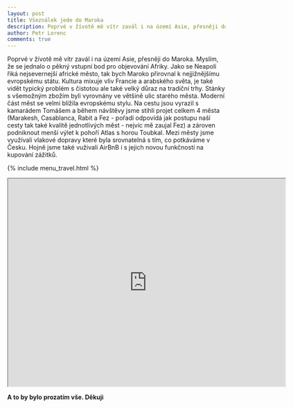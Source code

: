 ```yaml
---
layout: post
title: Všeználek jede do Maroka
description: Poprvé v žívotě mě vítr zavál i na území Asie, přesněji do Maroka. Myslím, že se jednalo o pěkný vstupní bod pro objevování Afriky. Jako se Neapoli řiká nejsevernejší africké město, tak bych Maroko přirovnal k nejjižnějšímu evropskému státu. Kultura mixuje vliv Francie a arabského světa, je také vidět typický problém s čistotou ale také velký důraz na tradiční trhy. Stánky s všemožným zbožím byli vyrovnány ve většině ulic starého města. Moderní část měst se velmi blížila evropskému stylu. Během návštěvy jsme stihli projet celkem 4 města a zároven podniknout menší výlet k druhé nejvyšší hoře Afriky.
author: Petr Lorenc
comments: true
---
```


Poprvé v žívotě mě vítr zavál i na území Asie, přesněji do Maroka. Myslím, že se jednalo o pěkný vstupní bod pro objevování Afriky. Jako se Neapoli řiká nejsevernejší africké město, tak bych Maroko přirovnal k nejjižnějšímu evropskému státu. Kultura mixuje vliv Francie a arabského světa, je také vidět typický problém s čistotou ale také velký důraz na tradiční trhy. Stánky s všemožným zbožím byli vyrovnány ve většině ulic starého města. Moderní část měst se velmi blížila evropskému stylu. Na cestu jsou vyrazil s kamarádem Tomášem a během návštěvy jsme stihli projet celkem 4 města (Marakesh, Casablanca, Rabit a Fez - pořadí odpovídá jak postupu naší cesty tak také kvalitě jednotlivých měst - nejvíc mě zaujal Fez) a zároven podniknout menší výlet k pohoří Atlas s horou Toubkal. Mezi městy jsme využívali vlakové dopravy které byla srovnatelná s tím, co potkáváme v Česku. Hojně jsme také vuživali AirBnB i s jejich novou funkčností na kupování zážitků.

{% include menu_travel.html %}

<iframe src="https://www.google.com/maps/d/u/1/embed?mid=1DhF5vdiK76QDFjwNqH2gJFVJ_MO1i4Mg" width="640" height="480"></iframe>


<script src="https://cdn.jsdelivr.net/npm/publicalbum@latest/embed-ui.min.js" async></script>
<div class="pa-gallery-player-widget" style="width:100%; height:480px; display:none;"
  data-link="https://photos.google.com/share/AF1QipPyk6BxrMW538A_wFItYmetvzzBFe9UzqgqXqdLr8WJOFZxlWa92zdZGf0LPlAsWA?key=aDZ0Y01BWjhsZ0pOR2JkSWxOMkJ4SmR5dTgweFBR"
  data-title="13 new photos by Petr Lorenc">
  <object data="https://lh3.googleusercontent.com/CmNYXfMsLsyFB55OM9vXio8Zkt0rarBMwGzWu_a__cVhMgTfUzfr7CmVDHTMTmvkvTQixhsxLqCUoVfFby2QdhSR9ccpTogMeCFbP6qbvxlRAKvVuNRxgE_wZIFU_p3xEKnJv_tKymY=w1920-h1080"></object>
  <object data="https://lh3.googleusercontent.com/T5Nncj8A6caDcWbbtyBEGZdJ1Ih12mme7QKRYvtwKQaAn6wH_-kiY-P-vk-bHyIA4NBWSN9f1A8cpa5tvowoq9QnUgZ-ULHjn5K0iw2jFKFOvWhCPHP4BvdH470nlwBraEmFbXVzxGE=w1920-h1080"></object>
  <object data="https://lh3.googleusercontent.com/8w2yv_mvrqWwV9wWa6z_9dvcQMmwzdzE49pbZrjdx7aWvx2NnopSU7IvWotXLk4zBWctv251wuJAkXgQ6ZZvfRZ32tUwcqyltPSaxg01PS_JJPHmRtPDB-L5KTO6cqrqICkO-aOP3m4=w1920-h1080"></object>
  <object data="https://lh3.googleusercontent.com/7iItHiPilbaI0y5rqbOEFudYX4pGPcrPv52oiKiCR2kr_jNflFzZP8bt4sxFo_DH43VMDRminSg6UHoMQj2CawT6Xij69iPzDttMtJy_IW-3WQwlz-gR-faUPUOrLrVPWGc_hCDJEZI=w1920-h1080"></object>
  <object data="https://lh3.googleusercontent.com/Bx0KafIDnn2Mz83OZHk1KaTSqCl00OllyYvG-kH1zs1nRGrUNFURfz1DXkrCJ9S0Y7TkoIZt_L6WMcQ0hjnGWQxQSGF3tuyDmQbBggoh35wzOSqfSSmRP5iISiEgQAuJ0WDNp11wklA=w1920-h1080"></object>
  <object data="https://lh3.googleusercontent.com/SucsTM3lBy-9wrkdnLjr8rvuKTxSBsYLJ-hr9H2iGk-zVTJ3NQrVqZmmAJOhTwLl39ErbWDYncoterJZZNRalqvFfbeESAd6K4_HP-Se9QffIbn2yOeScyc18HGqe03VgqylxXlFGjE=w1920-h1080"></object>
  <object data="https://lh3.googleusercontent.com/dxOOGnicYEz1klUlb6IKWnPGuM6QRW-ugpvukTso6xnWeNMCtWtSSGwlrUaHggP0j_Vwm54WC6TINaS1QEV7TI9NBdm1tqqJ8KSENELUiMn72VYZ2JfMBtnT1K5k0hxzDxp8x8EkMJY=w1920-h1080"></object>
  <object data="https://lh3.googleusercontent.com/FH04akzfThGta3l96k07cSzL3Y-K2lMx26397Tnu8htWYR3YpkJ6n6mvjseWBEvRi1NJCkbLBR26BnsryLRP1-Mv8yEF_tD2FTR7hMk6BV1QkVGZd7bCjc3Pw3-kUYngcTBj7nmLjS0=w1920-h1080"></object>
  <object data="https://lh3.googleusercontent.com/l0PyygJdLkgmVNvrSk2wczY5_hPuuqvZyB2qzs3uFWOAlhtOqrDXLltdmMZGN3tMzQQNvSx426oAujGX2PEnnkpX8pXiUp-UcU0UZPSPTWzjRaN5tCT0LlAeoDqAfd9-_aV4R9G63_s=w1920-h1080"></object>
  <object data="https://lh3.googleusercontent.com/0YcxXfnvJIrrbtQqoGFIYo0t3phi8FQ1tJEQ2BC9SrR9HcH7CUISeNmrxybysatHyUyjbxWzKTzzmm_qMRoKkwPNFZrZQTv8Tz2ZoYEgLDVtGPGUSRhFVwHl_9SU2Iyq7l9_R70NWtE=w1920-h1080"></object>
  <object data="https://lh3.googleusercontent.com/M25GAfKhG9T4S6EAyFa92m4PD3hhphCWeGE3y4F5f7JNxTeX5qP9PC4KJMKupFFgpqAch_19GMd_hN9iVS52mo7clo3FGAjv_Yc_qKPyCxkD249MDPge65dLfmlnRsgC0pAm-KgkPtk=w1920-h1080"></object>
  <object data="https://lh3.googleusercontent.com/6cIAzL8lLMUdhHHpsqM8fCexyPgZYORzvJC1ffXO-0t2urb2xKaYEbALl36uM5BAr_jhXw7oDEPzQGGJZ_cMTRI-jN9YpENGNcXJdImHpXl-4leO4fHQO-yHvl0iNSqPbYyde058lkw=w1920-h1080"></object>
  <object data="https://lh3.googleusercontent.com/hsjD79j_uHyP4rkQ99YD_w3cYkD9o_x_OMUPW2jrmqjsdGg_TVQiV-p6SPYlhy1eM9PWU9gPNcylfrKj64-lk102YiEUOpl7I3ziVpy5sBxLsZAEsdtSACdsqDpT80zCQLR1yG05u2E=w1920-h1080"></object>
</div>



**A to by bylo prozatím vše. Děkuji**






